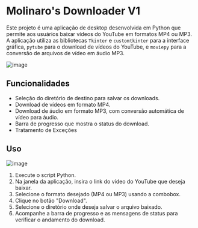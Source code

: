 # Molinaro's Downloader V1

Este projeto é uma aplicação de desktop desenvolvida em Python que permite aos usuários baixar vídeos do YouTube em formatos MP4 ou MP3. A aplicação utiliza as bibliotecas `Tkinter` e `customtkinter` para a interface gráfica, `pytube` para o download de vídeos do YouTube, e `moviepy` para a conversão de arquivos de vídeo em áudio MP3.

![image](https://github.com/LMolinaro01/YouTube-Downloader/assets/126402616/b309ec19-c7a9-4849-b8ae-d023219f6150)

## Funcionalidades

- Seleção do diretório de destino para salvar os downloads.
- Download de vídeos em formato MP4.
- Download de áudio em formato MP3, com conversão automática de vídeo para áudio.
- Barra de progresso que mostra o status do download.
- Tratamento de Exceções

## Uso

![image](https://github.com/LMolinaro01/YouTube-Downloader/assets/126402616/b4ca285d-cc43-43de-a06b-b9984d55688e)

1. Execute o script Python.
2. Na janela da aplicação, insira o link do vídeo do YouTube que deseja baixar.
3. Selecione o formato desejado (MP4 ou MP3) usando a combobox.
4. Clique no botão "Download".
5. Selecione o diretório onde deseja salvar o arquivo baixado.
6. Acompanhe a barra de progresso e as mensagens de status para verificar o andamento do download.

